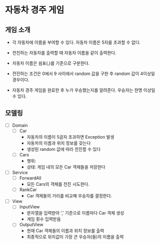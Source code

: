 # 자동차 경주 게임
## 게임 소개
- 각 자동차에 이름을 부여할 수 있다. 자동차 이름은 5자를 초과할 수 없다.

- 전진하는 자동차를 출력할 때 자동차 이름을 같이 출력한다.

- 자동차 이름은 쉼표(,)를 기준으로 구분한다.

- 전진하는 조건은 0에서 9 사이에서 random 값을 구한 후 random 값이 4이상일 경우이다.

- 자동차 경주 게임을 완료한 후 누가 우승했는지를 알려준다. 우승자는 한명 이상일 수 있다.

## 모델링

- [ ] Domain
  - [ ] Car
    - 자동차의 이름이 5글자 초과하면 Exception 발생
    - 자동차의 이름과 위치 정보를 갖는다
    - 생성된 random 값에 따라 전진할 수 있다
  - [ ] Cars
    - 행위: 
    - 상태: 게임 내의 모든 Car 객체들을 저장한다

- [ ] Service
  - [ ] ForwardAll
    - 모든 Cars의 객체를 전진 시도한다.
  - [ ] RankCar
    - Car 객체들의 거리를 비교해 우승자를 결정한다.

- [ ] View
    - [ ] InputView
      - 문자열을 입력받아 ',' 기준으로 이름마다 Car 객체 생성
      - 게임 횟수 입력받음
    - [ ] OutputView
      - 현재 Car 객체들의 이름과 위치 정보를 출력
      - 최종적으로 위치값이 가장 큰 우승자(들)의 이름을 출력
